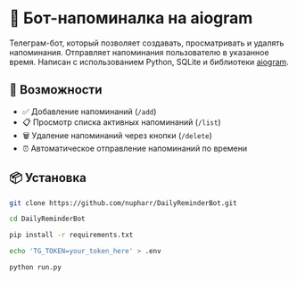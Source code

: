 # 🤖 Бот-напоминалка на aiogram

Телеграм-бот, который позволяет создавать, просматривать и удалять напоминания. Отправляет напоминания пользователю в указанное время. Написан с использованием Python, SQLite и библиотеки [aiogram](https://docs.aiogram.dev).

## 🚀 Возможности

- ✅ Добавление напоминаний (`/add`)
- 📋 Просмотр списка активных напоминаний (`/list`)
- 🗑 Удаление напоминаний через кнопки (`/delete`)
- ⏰ Автоматическое отправление напоминаний по времени

## 📦 Установка

```bash
git clone https://github.com/nupharr/DailyReminderBot.git

```

```bash
cd DailyReminderBot
```

```bash
pip install -r requirements.txt
```

```bash
echo 'TG_TOKEN=your_token_here' > .env
```

```bash
python run.py
```

